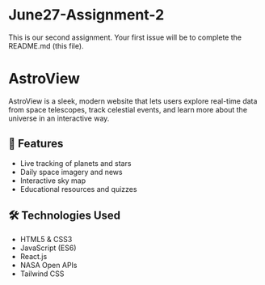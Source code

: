 # June27-Assignment-2

This is our second assignment. Your first issue will be to complete the README.md (this file).

# AstroView

AstroView is a sleek, modern website that lets users explore real-time data from space telescopes, track celestial events, and learn more about the universe in an interactive way.

## 🌟 Features
- Live tracking of planets and stars
- Daily space imagery and news
- Interactive sky map
- Educational resources and quizzes

## 🛠️ Technologies Used
- HTML5 & CSS3
- JavaScript (ES6)
- React.js
- NASA Open APIs
- Tailwind CSS
